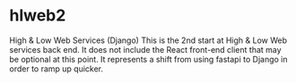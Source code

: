 # hlweb2
High &amp; Low Web Services (Django)
This is the 2nd start at High & Low Web services back end.
It does not include the React front-end client that may be optional at this point.
It represents a shift from using fastapi to Django in order to ramp up quicker.
